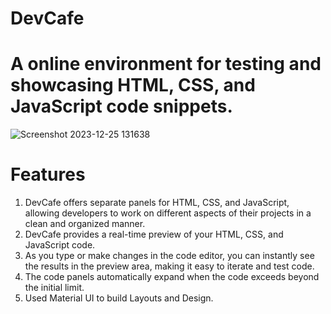 # DevCafe
# A online environment for testing and showcasing HTML, CSS, and JavaScript code snippets.

![Screenshot 2023-12-25 131638](https://github.com/usaketh/DevCafe/assets/64151405/1a2126ab-404a-4ee5-97a0-ff5a3114aa45)

# Features
1. DevCafe offers separate panels for HTML, CSS, and JavaScript, allowing developers to work on different aspects of their projects in a clean and organized manner.
2. DevCafe provides a real-time preview of your HTML, CSS, and JavaScript code. 
3. As you type or make changes in the code editor, you can instantly see the results in the preview area, making it easy to iterate and test code.
4. The code panels automatically expand when the code exceeds beyond the initial limit.
5. Used Material UI to build Layouts and Design.
